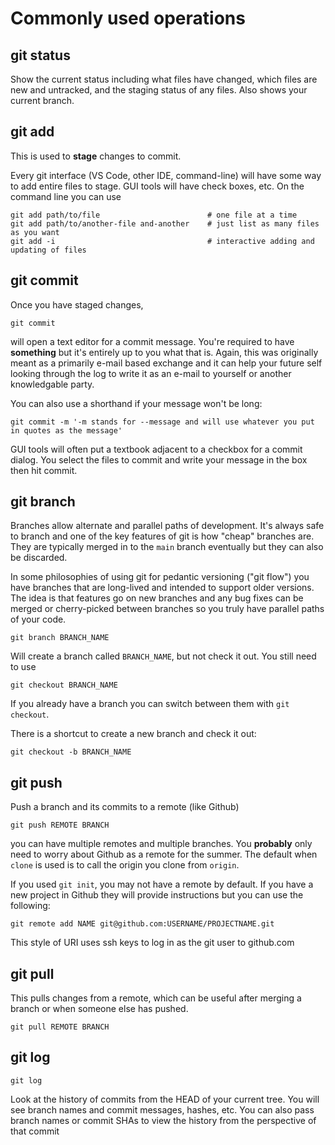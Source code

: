 
# Commonly used operations

## git status

Show the current status including what files have changed, which files are new and untracked, and the
staging status of any files. Also shows your current branch.

## git add

This is used to **stage** changes to commit.

Every git interface (VS Code, other IDE, command-line) will have some way to add entire files to stage.
GUI tools will have check boxes, etc. On the command line you can use

```
git add path/to/file                        # one file at a time
git add path/to/another-file and-another    # just list as many files as you want
git add -i                                  # interactive adding and updating of files
```

## git commit

Once you have staged changes,

```
git commit
```

will open a text editor for a commit message. You're required to have **something** but it's entirely up
to you what that is. Again, this was originally meant as a primarily e-mail based exchange and it can help
your future self looking through the log to write it as an e-mail to yourself or another knowledgable party.

You can also use a shorthand if your message won't be long:

```
git commit -m '-m stands for --message and will use whatever you put in quotes as the message'
```

GUI tools will often put a textbook adjacent to a checkbox for a commit dialog. You select the files to commit
and write your message in the box then hit commit.

## git branch

Branches allow alternate and parallel paths of development. It's always safe to branch and one of the key
features of git is how "cheap" branches are. They are typically merged in to the `main` branch eventually
but they can also be discarded.

In some philosophies of using git for pedantic versioning ("git flow") you have branches that are long-lived
and intended to support older versions. The idea is that features go on new branches and any bug fixes can be
merged or cherry-picked between branches so you truly have parallel paths of your code.


```
git branch BRANCH_NAME
```

Will create a branch called `BRANCH_NAME`, but not check it out. You still need to use

```
git checkout BRANCH_NAME
```

If you already have a branch you can switch between them with `git checkout`.

There is a shortcut to create a new branch and check it out:

```
git checkout -b BRANCH_NAME
```

## git push

Push a branch and its commits to a remote (like Github)

```
git push REMOTE BRANCH
```

you can have multiple remotes and multiple branches. You **probably** only need to worry about
Github as a remote for the summer. The default when `clone` is used is to call the origin you clone
from `origin`.

If you used `git init`, you may not have a remote by default. If you have a new project in Github they
will provide instructions but you can use the following:

```
git remote add NAME git@github.com:USERNAME/PROJECTNAME.git
```

This style of URI uses ssh keys to log in as the git user to github.com

## git pull

This pulls changes from a remote, which can be useful after merging a branch or when someone else
has pushed.

```
git pull REMOTE BRANCH
```


## git log

```
git log
```

Look at the history of commits from the HEAD of your current tree. You will see branch names
and commit messages, hashes, etc. You can also pass branch names or commit SHAs to view the
history from the perspective of that commit
